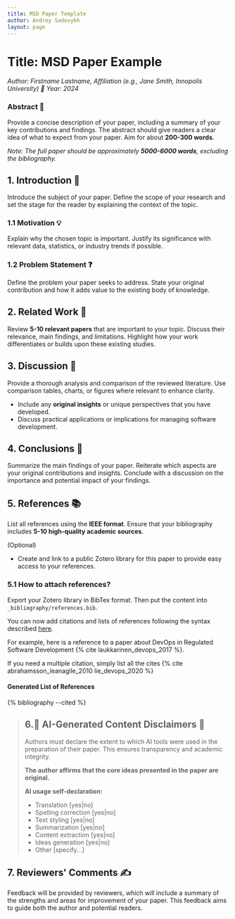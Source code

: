 ```yaml
---
title: MSD Paper Template
author: Andrey Sadovykh
layout: page
---
```


# Title: MSD Paper Example
*Author: Firstname Lastname, Affiliation (e.g., Jane Smith, Innopolis University) 👤*
*Year: 2024*

### Abstract 📝

Provide a concise description of your paper, including a summary of your key contributions and findings. The abstract should give readers a clear idea of what to expect from your paper. Aim for about **200-300 words**.

*Note: The full paper should be approximately **5000-6000 words**, excluding the bibliography.*

## 1. Introduction 📖

Introduce the subject of your paper. Define the scope of your research and set the stage for the reader by explaining the context of the topic.

### 1.1 Motivation 💡

Explain why the chosen topic is important. Justify its significance with relevant data, statistics, or industry trends if possible.

### 1.2 Problem Statement ❓

Define the problem your paper seeks to address. State your original contribution and how it adds value to the existing body of knowledge.

## 2. Related Work 🔗

Review **5-10 relevant papers** that are important to your topic. Discuss their relevance, main findings, and limitations. Highlight how your work differentiates or builds upon these existing studies.

## 3. Discussion 💬

Provide a thorough analysis and comparison of the reviewed literature. Use comparison tables, charts, or figures where relevant to enhance clarity.

* Include any **original insights** or unique perspectives that you have developed.
* Discuss practical applications or implications for managing software development.

## 4. Conclusions 🏁

Summarize the main findings of your paper. Reiterate which aspects are your original contributions and insights. Conclude with a discussion on the importance and potential impact of your findings.

## 5. References 📚

List all references using the **IEEE format**. Ensure that your bibliography includes **5-10 high-quality academic sources**. 

(Optional)
* Create and link to a public Zotero library for this paper to provide easy access to your references.

### 5.1 How to attach references?

Export your Zotero library in BibTex format. Then put the content into `_bibliography/references.bib`.

You can now add citations and lists of references following the syntax described [here][jekyll-scholar-citations]. 

For example, here is a reference to a paper about DevOps in Regulated Software Development {% cite laukkarinen_devops_2017 %}. 

If you need a multiple citation, simply list all the cites {% cite abrahamsson_leanagile_2010 lie_devops_2020 %}

#### Generated List of References

{% bibliography --cited %}


> ## 6.🔔 AI-Generated Content Disclaimers 🤖
>  
> Authors must declare the extent to which AI tools were used in the preparation of their paper. This ensures transparency and academic integrity.
> 
> **The author affirms that the core ideas presented in the paper are original.**
>
> **AI usage self-declaration:**
> * Translation [yes|no]
> * Spelling correction [yes|no]
> * Text styling [yes|no]
> * Summarization [yes|no]
> * Content extraction [yes|no]
> * Ideas generation [yes|no]
> * Other [specify...]

## 7. Reviewers' Comments ✍️

Feedback will be provided by reviewers, which will include a summary of the strengths and areas for improvement of your paper. This feedback aims to guide both the author and potential readers.


[jekyll-scholar-citations]: https://github.com/inukshuk/jekyll-scholar#citations
